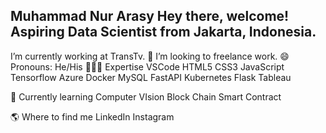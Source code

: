 Muhammad Nur Arasy
Hey there, welcome!
Aspiring Data Scientist from  Jakarta, Indonesia.
---
I’m currently working at TransTv.
👯 I’m looking to freelance work.
😄 Pronouns: He/His
👨🏻‍💻  Expertise
VSCode HTML5 CSS3 JavaScript Tensorflow Azure Docker MySQL FastAPI Kubernetes Flask Tableau 

📖  Currently learning
Computer VIsion Block Chain Smart Contract

🌎  Where to find me
LinkedIn Instagram
